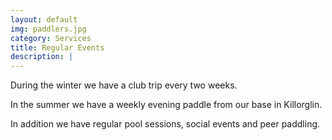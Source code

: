 ```yaml
---
layout: default
img: paddlers.jpg
category: Services
title: Regular Events
description: |
---
```

<p>During the winter we have a club trip every two weeks.</p> 
<p>In the summer we have a weekly evening paddle from our base in Killorglin.</p> 
<p>In addition we have regular pool sessions, social events and peer paddling.</p> 